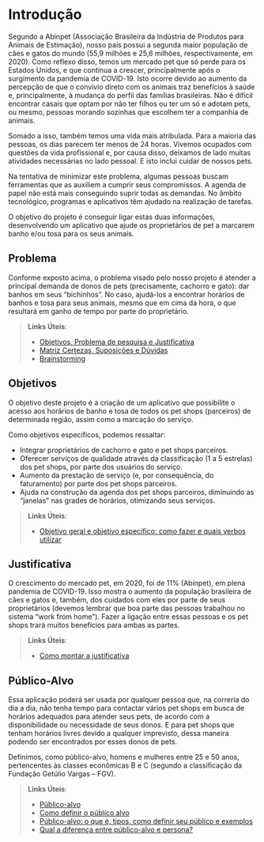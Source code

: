 # Introdução

Segundo a Abinpet (Associação Brasileira da Indústria de Produtos para Animais de Estimação), nosso país possui a segunda maior população de cães e gatos do mundo (55,9 milhões e 25,6 milhões, respectivamente, em 2020). Como reflexo disso, temos um mercado pet que só perde para os Estados Unidos, e que continua a crescer, principalmente após o surgimento da pandemia de COVID-19. Isto ocorre devido ao aumento da percepção de que o convívio direto com os animais traz benefícios à saúde e, principalmente, à mudança do perfil das famílias brasileiras. Não é difícil encontrar casais que optam por não ter filhos ou ter um só e adotam pets, ou mesmo, pessoas morando sozinhas que escolhem ter a companhia de animais. 

Somado a isso, também temos uma vida mais atribulada. Para a maioria das pessoas, os dias parecem ter menos de 24 horas. Vivemos ocupados com questões da vida profissional e, por causa disso, deixamos de lado muitas atividades necessárias no lado pessoal. E isto inclui cuidar de nossos pets. 

Na tentativa de minimizar este problema, algumas pessoas buscam ferramentas que as auxiliem a cumprir seus compromissos. A agenda de papel não está mais conseguindo suprir todas as demandas. No âmbito tecnológico, programas e aplicativos têm ajudado na realização de tarefas. 

O objetivo do projeto é conseguir ligar estas duas informações, desenvolvendo um aplicativo que ajude os proprietários de pet a marcarem banho e/ou tosa para os seus animais.  

## Problema

Conforme exposto acima, o problema visado pelo nosso projeto é atender a principal demanda de donos de pets (precisamente, cachorro e gato): dar banhos em seus “bichinhos”. No caso, ajudá-los a encontrar horários de banhos e tosa para seus animais, mesmo que em cima da hora, o que resultará em ganho de tempo por parte do proprietário.

> **Links Úteis**:
> - [Objetivos, Problema de pesquisa e Justificativa](https://medium.com/@versioparole/objetivos-problema-de-pesquisa-e-justificativa-c98c8233b9c3)
> - [Matriz Certezas, Suposições e Dúvidas](https://medium.com/educa%C3%A7%C3%A3o-fora-da-caixa/matriz-certezas-suposi%C3%A7%C3%B5es-e-d%C3%BAvidas-fa2263633655)
> - [Brainstorming](https://www.euax.com.br/2018/09/brainstorming/)

## Objetivos

O objetivo deste projeto é a criação de um aplicativo que possibilite o acesso aos horários de banho e tosa de todos os pet shops (parceiros) de determinada região, assim como a marcação do serviço. 

Como objetivos específicos, podemos ressaltar: 
- Integrar proprietários de cachorro e gato e pet shops parceiros. 
- Oferecer serviços de qualidade através da classificação (1 a 5 estrelas) dos pet shops, por parte dos usuários do serviço. 
- Aumento da prestação de serviço (e, por consequência, do faturamento) por parte dos pet shops parceiros. 
- Ajuda na construção da agenda dos pet shops parceiros, diminuindo as “janelas” nas grades de horários, otimizando seus serviços. 
 
> **Links Úteis**:
> - [Objetivo geral e objetivo específico: como fazer e quais verbos utilizar](https://blog.mettzer.com/diferenca-entre-objetivo-geral-e-objetivo-especifico/)

## Justificativa

O crescimento do mercado pet, em 2020, foi de 11% (Abinpet), em plena pandemia de COVID-19. Isso mostra o aumento da população brasileira de cães e gatos e, também, dos cuidados com eles por parte de seus proprietários (devemos lembrar que boa parte das pessoas trabalhou no sistema “work from home”). Fazer a ligação entre essas pessoas e os pet shops trará muitos benefícios para ambas as partes. 

> **Links Úteis**:
> - [Como montar a justificativa](https://guiadamonografia.com.br/como-montar-justificativa-do-tcc/)

## Público-Alvo

Essa aplicação poderá ser usada por qualquer pessoa que, na correria do dia a dia, não tenha tempo para contactar vários pet shops em busca de horários adequados para atender seus pets, de acordo com a disponibilidade ou necessidade de seus donos. E para pet shops que tenham horários livres devido a qualquer imprevisto, dessa maneira podendo ser encontrados por esses donos de pets. 

Definimos, como público-alvo, homens e mulheres entre 25 e 50 anos, pertencentes às classes econômicas B e C (segundo a classificação da Fundação Getúlio Vargas – FGV).

> **Links Úteis**:
> - [Público-alvo](https://blog.hotmart.com/pt-br/publico-alvo/)
> - [Como definir o público alvo](https://exame.com/pme/5-dicas-essenciais-para-definir-o-publico-alvo-do-seu-negocio/)
> - [Público-alvo: o que é, tipos, como definir seu público e exemplos](https://klickpages.com.br/blog/publico-alvo-o-que-e/)
> - [Qual a diferença entre público-alvo e persona?](https://rockcontent.com/blog/diferenca-publico-alvo-e-persona/)
